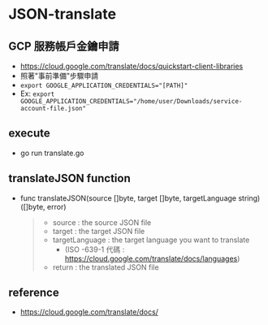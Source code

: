 # JSON-translate

## GCP 服務帳戶金鑰申請
* https://cloud.google.com/translate/docs/quickstart-client-libraries
* 照著"事前準備"步驟申請
* ` export GOOGLE_APPLICATION_CREDENTIALS="[PATH]" `
* Ex: ` export GOOGLE_APPLICATION_CREDENTIALS="/home/user/Downloads/service-account-file.json" `

## execute
* go run translate.go

## translateJSON function
* func translateJSON(source []byte, target []byte, targetLanguage string) ([]byte, error)
  > * source : the source JSON file
  > * target : the target JSON file
  > * targetLanguage : the target language you want to translate
  >   * (ISO -639-1 代碼 : https://cloud.google.com/translate/docs/languages)
  > * return : the translated JSON file
  
## reference
* https://cloud.google.com/translate/docs/
